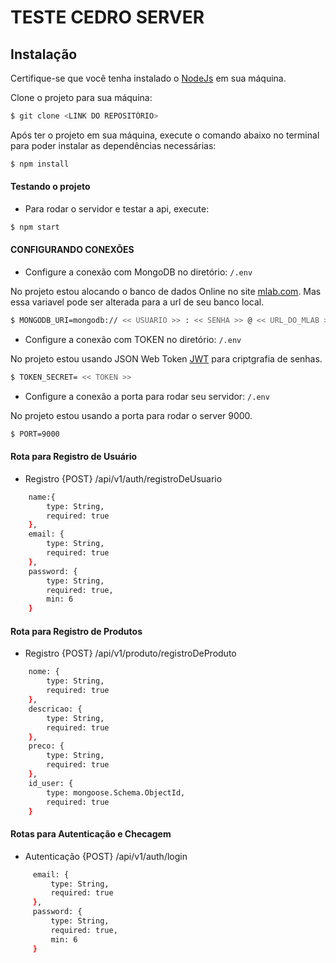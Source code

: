 TESTE CEDRO SERVER
=====================

## Instalação

Certifique-se que você tenha instalado o [NodeJs](https://nodejs.org/en/download/) em sua máquina.

Clone o projeto para sua máquina:
```bash
$ git clone <LINK DO REPOSITÓRIO>
```

Após ter o projeto em sua máquina, execute o comando abaixo no terminal para poder instalar as dependências necessárias:
```bash
$ npm install
```

#### Testando o projeto

- Para rodar o servidor e testar a api, execute:
```bash 
$ npm start
```

#### CONFIGURANDO CONEXÕES

- Configure a conexão com MongoDB no diretório: `/.env`

No projeto estou alocando o banco de dados Online no site [mlab.com](https://mlab.com/).
Mas essa variavel pode ser alterada para a url de seu banco local.
```bash
$ MONGODB_URI=mongodb:// << USUARIO >> : << SENHA >> @ << URL_DO_MLAB >>
```

- Configure a conexão com TOKEN no diretório: `/.env`

No projeto estou usando JSON Web Token [JWT](https://jwt.io/) para criptgrafia de senhas.
```bash
$ TOKEN_SECRET= << TOKEN >>
```

- Configure a conexão a porta para rodar seu servidor: `/.env`

No projeto estou usando a porta para rodar o server 9000.
```bash
$ PORT=9000
```

#### Rota para Registro de Usuário

- Registro
{POST} /api/v1/auth/registroDeUsuario

```bash 
    name:{
        type: String,
        required: true
    },
    email: {
        type: String,
        required: true
    },
    password: {
        type: String,
        required: true,
        min: 6
    }
```

#### Rota para Registro de Produtos

- Registro
{POST} /api/v1/produto/registroDeProduto

```bash 
    nome: {
        type: String,
        required: true
    },
    descricao: {
        type: String,
        required: true
    },
    preco: {
        type: String,
        required: true
    },
    id_user: {
        type: mongoose.Schema.ObjectId,
        required: true
    }
```
#### Rotas para Autenticação e Checagem

- Autenticação
{POST} /api/v1/auth/login

```bash 
     email: {
         type: String,
         required: true
     },
     password: {
         type: String,
         required: true,
         min: 6
     }
```


